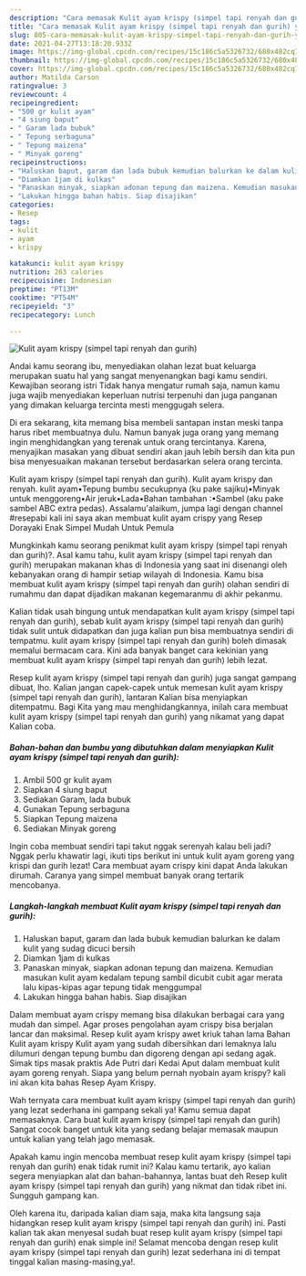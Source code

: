 ```yaml
---
description: "Cara memasak Kulit ayam krispy (simpel tapi renyah dan gurih) yang sedap dan Mudah Dibuat"
title: "Cara memasak Kulit ayam krispy (simpel tapi renyah dan gurih) yang sedap dan Mudah Dibuat"
slug: 805-cara-memasak-kulit-ayam-krispy-simpel-tapi-renyah-dan-gurih-yang-sedap-dan-mudah-dibuat
date: 2021-04-27T13:18:20.933Z
image: https://img-global.cpcdn.com/recipes/15c186c5a5326732/680x482cq70/kulit-ayam-krispy-simpel-tapi-renyah-dan-gurih-foto-resep-utama.jpg
thumbnail: https://img-global.cpcdn.com/recipes/15c186c5a5326732/680x482cq70/kulit-ayam-krispy-simpel-tapi-renyah-dan-gurih-foto-resep-utama.jpg
cover: https://img-global.cpcdn.com/recipes/15c186c5a5326732/680x482cq70/kulit-ayam-krispy-simpel-tapi-renyah-dan-gurih-foto-resep-utama.jpg
author: Matilda Carson
ratingvalue: 3
reviewcount: 4
recipeingredient:
- "500 gr kulit ayam"
- "4 siung baput"
- " Garam lada bubuk"
- " Tepung serbaguna"
- " Tepung maizena"
- " Minyak goreng"
recipeinstructions:
- "Haluskan baput, garam dan lada bubuk kemudian balurkan ke dalam kulit yang sudag dicuci bersih"
- "Diamkan 1jam di kulkas"
- "Panaskan minyak, siapkan adonan tepung dan maizena. Kemudian masukan kulit ayam kedalam tepung sambil dicubit cubit agar merata lalu kipas-kipas agar tepung tidak menggumpal"
- "Lakukan hingga bahan habis. Siap disajikan"
categories:
- Resep
tags:
- kulit
- ayam
- krispy

katakunci: kulit ayam krispy 
nutrition: 263 calories
recipecuisine: Indonesian
preptime: "PT13M"
cooktime: "PT54M"
recipeyield: "3"
recipecategory: Lunch

---
```



![Kulit ayam krispy (simpel tapi renyah dan gurih)](https://img-global.cpcdn.com/recipes/15c186c5a5326732/680x482cq70/kulit-ayam-krispy-simpel-tapi-renyah-dan-gurih-foto-resep-utama.jpg)

Andai kamu seorang ibu, menyediakan olahan lezat buat keluarga merupakan suatu hal yang sangat menyenangkan bagi kamu sendiri. Kewajiban seorang istri Tidak hanya mengatur rumah saja, namun kamu juga wajib menyediakan keperluan nutrisi terpenuhi dan juga panganan yang dimakan keluarga tercinta mesti menggugah selera.

Di era  sekarang, kita memang bisa membeli santapan instan meski tanpa harus ribet membuatnya dulu. Namun banyak juga orang yang memang ingin menghidangkan yang terenak untuk orang tercintanya. Karena, menyajikan masakan yang dibuat sendiri akan jauh lebih bersih dan kita pun bisa menyesuaikan makanan tersebut berdasarkan selera orang tercinta. 

Kulit ayam krispy (simpel tapi renyah dan gurih). Kulit ayam krispy dan renyah. kulit ayam•Tepung bumbu secukupnya (ku pake sajiku)•Minyak untuk menggoreng•Air jeruk•Lada•Bahan tambahan :•Sambel (aku pake sambel ABC extra pedas). Assalamu&#39;alaikum, jumpa lagi dengan channel #resepabi kali ini saya akan membuat kulit ayam crispy yang Resep Dorayaki Enak Simpel Mudah Untuk Pemula

Mungkinkah kamu seorang penikmat kulit ayam krispy (simpel tapi renyah dan gurih)?. Asal kamu tahu, kulit ayam krispy (simpel tapi renyah dan gurih) merupakan makanan khas di Indonesia yang saat ini disenangi oleh kebanyakan orang di hampir setiap wilayah di Indonesia. Kamu bisa membuat kulit ayam krispy (simpel tapi renyah dan gurih) olahan sendiri di rumahmu dan dapat dijadikan makanan kegemaranmu di akhir pekanmu.

Kalian tidak usah bingung untuk mendapatkan kulit ayam krispy (simpel tapi renyah dan gurih), sebab kulit ayam krispy (simpel tapi renyah dan gurih) tidak sulit untuk didapatkan dan juga kalian pun bisa membuatnya sendiri di tempatmu. kulit ayam krispy (simpel tapi renyah dan gurih) boleh dimasak memalui bermacam cara. Kini ada banyak banget cara kekinian yang membuat kulit ayam krispy (simpel tapi renyah dan gurih) lebih lezat.

Resep kulit ayam krispy (simpel tapi renyah dan gurih) juga sangat gampang dibuat, lho. Kalian jangan capek-capek untuk memesan kulit ayam krispy (simpel tapi renyah dan gurih), lantaran Kalian bisa menyiapkan ditempatmu. Bagi Kita yang mau menghidangkannya, inilah cara membuat kulit ayam krispy (simpel tapi renyah dan gurih) yang nikamat yang dapat Kalian coba.

<!--inarticleads1-->

##### Bahan-bahan dan bumbu yang dibutuhkan dalam menyiapkan Kulit ayam krispy (simpel tapi renyah dan gurih):

1. Ambil 500 gr kulit ayam
1. Siapkan 4 siung baput
1. Sediakan  Garam, lada bubuk
1. Gunakan  Tepung serbaguna
1. Siapkan  Tepung maizena
1. Sediakan  Minyak goreng


Ingin coba membuat sendiri tapi takut nggak serenyah kalau beli jadi? Nggak perlu khawatir lagi, ikuti tips berikut ini untuk kulit ayam goreng yang krispi dan gurih lezat! Cara membuat ayam crispy kini dapat Anda lakukan dirumah. Caranya yang simpel membuat banyak orang tertarik mencobanya. 

<!--inarticleads2-->

##### Langkah-langkah membuat Kulit ayam krispy (simpel tapi renyah dan gurih):

1. Haluskan baput, garam dan lada bubuk kemudian balurkan ke dalam kulit yang sudag dicuci bersih
1. Diamkan 1jam di kulkas
1. Panaskan minyak, siapkan adonan tepung dan maizena. Kemudian masukan kulit ayam kedalam tepung sambil dicubit cubit agar merata lalu kipas-kipas agar tepung tidak menggumpal
1. Lakukan hingga bahan habis. Siap disajikan


Dalam membuat ayam crispy memang bisa dilakukan berbagai cara yang mudah dan simpel. Agar proses pengolahan ayam crispy bisa berjalan lancar dan maksimal. Resep kulit ayam krispy awet kriuk tahan lama Bahan Kulit ayam krispy Kulit ayam yang sudah dibersihkan dari lemaknya lalu dilumuri dengan tepung bumbu dan digoreng dengan api sedang agak. Simak tips masak praktis Ade Putri dari Kedai Aput dalam membuat kulit ayam goreng renyah. Siapa yang belum pernah nyobain ayam krispy? kali ini akan kita bahas Resep Ayam Krispy. 

Wah ternyata cara membuat kulit ayam krispy (simpel tapi renyah dan gurih) yang lezat sederhana ini gampang sekali ya! Kamu semua dapat memasaknya. Cara buat kulit ayam krispy (simpel tapi renyah dan gurih) Sangat cocok banget untuk kita yang sedang belajar memasak maupun untuk kalian yang telah jago memasak.

Apakah kamu ingin mencoba membuat resep kulit ayam krispy (simpel tapi renyah dan gurih) enak tidak rumit ini? Kalau kamu tertarik, ayo kalian segera menyiapkan alat dan bahan-bahannya, lantas buat deh Resep kulit ayam krispy (simpel tapi renyah dan gurih) yang nikmat dan tidak ribet ini. Sungguh gampang kan. 

Oleh karena itu, daripada kalian diam saja, maka kita langsung saja hidangkan resep kulit ayam krispy (simpel tapi renyah dan gurih) ini. Pasti kalian tak akan menyesal sudah buat resep kulit ayam krispy (simpel tapi renyah dan gurih) enak simple ini! Selamat mencoba dengan resep kulit ayam krispy (simpel tapi renyah dan gurih) lezat sederhana ini di tempat tinggal kalian masing-masing,ya!.

